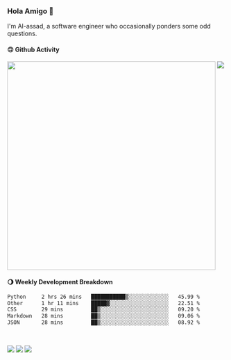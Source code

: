 ### Hola Amigo 🤣   

I'm Al-assad, a software engineer who occasionally ponders some odd questions.  
 
#### 🙃 Github Activity 
<div>
  <img src="https://github-readme-stats.vercel.app/api?username=al-assad&show_icons=true" align="top" style="display: inline-block;" width="480"/>
  <img src="https://github-readme-stats.vercel.app/api/top-langs/?username=al-assad&hide=css,html&langs_count=8&layout=compact" align="top" style="display: inline-block;"/>
</div>

#### 🌖 Weekly Development Breakdown
<!--START_SECTION:waka-->

```txt
Python     2 hrs 26 mins   ███████████▒░░░░░░░░░░░░░   45.99 %
Other      1 hr 11 mins    █████▓░░░░░░░░░░░░░░░░░░░   22.51 %
CSS        29 mins         ██▒░░░░░░░░░░░░░░░░░░░░░░   09.20 %
Markdown   28 mins         ██▒░░░░░░░░░░░░░░░░░░░░░░   09.06 %
JSON       28 mins         ██▒░░░░░░░░░░░░░░░░░░░░░░   08.92 %
```

<!--END_SECTION:waka-->

<br>

<a href="https://twitter.com/Alassad_dev"><img src="https://img.shields.io/badge/Twitter-@Alassad__dev-blue?style=flat&logo=twitter" /></a>
<a href="https://t.me/alassad_dev"><img src="https://img.shields.io/badge/Telegram-@alassad__dev-orange?style=flat&logo=telegram" /></a>
<a href="https://al-assad.github.io"><img src="https://img.shields.io/badge/Blogs-Linying_Assad's_Blog-yellow?style=flat&logo=github" /></a>

